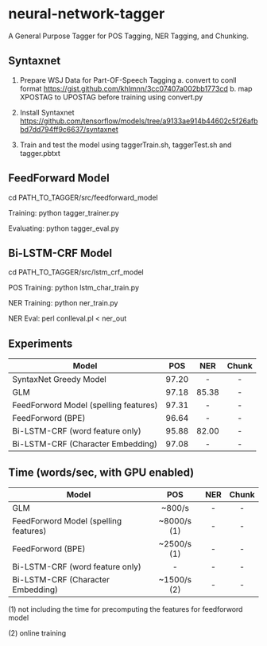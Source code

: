  # neural-network-tagger
A General Purpose Tagger for POS Tagging, NER Tagging, and Chunking.


<h2>Syntaxnet</h2>

1. Prepare WSJ Data for Part-OF-Speech Tagging
a. convert to conll format 
https://gist.github.com/khlmnn/3cc07407a002bb1773cd
b. map XPOSTAG to UPOSTAG before training using convert.py

2. Install Syntaxnet 
https://github.com/tensorflow/models/tree/a9133ae914b44602c5f26afbbd7dd794ff9c6637/syntaxnet
3. Train and test the model using taggerTrain.sh, taggerTest.sh and tagger.pbtxt

<h2>FeedForward Model</h2>

cd PATH_TO_TAGGER/src/feedforward_model

Training: python tagger_trainer.py 

Evaluating: python tagger_eval.py

<h2>Bi-LSTM-CRF Model</h2>

cd PATH_TO_TAGGER/src/lstm_crf_model

POS Training: python lstm_char_train.py

NER Training: python ner_train.py

NER Eval: perl conlleval.pl < ner_out

<h2>Experiments</h2>

Model                                                                                                           | POS  | NER | Chunk
--------------------------------------------------------------------------------------------------------------- | :---: | :---: | :-------:
SyntaxNet Greedy Model                                             | 97.20 |  - | -
GLM | 97.18 | 85.38 | -
FeedForword Model (spelling features) | 97.31 | - | -
FeedForword (BPE) | 96.64 | - | -
Bi-LSTM-CRF (word feature only) | 95.88 | 82.00 | -
Bi-LSTM-CRF (Character Embedding) | 97.08 | - | -


<h2> Time (words/sec, with GPU enabled) </h2>

Model                                                                                                           | POS  | NER | Chunk
--------------------------------------------------------------------------------------------------------------- | :---: | :---: | :-------:
GLM | ~800/s | - | -
FeedForword Model (spelling features) | ~8000/s (1)  | - | -
FeedForword (BPE) | ~2500/s (1) | - | -
Bi-LSTM-CRF (word feature only) | - | - | -
Bi-LSTM-CRF (Character Embedding) | ~1500/s (2) | - | -

(1) not including the time for precomputing the features for feedforword model

(2) online training
 
